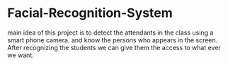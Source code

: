 # Facial-Recognition-System
main idea of this project is to detect the attendants in the class using a smart phone camera. and know the persons who appears in the screen. After recognizing the students we can give them the access to what ever we want. 
